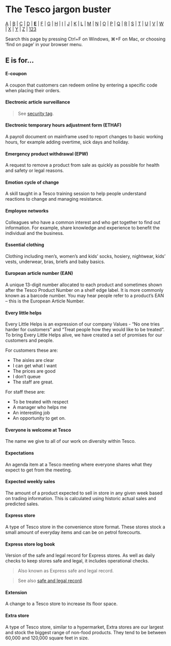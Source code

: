 # The Tesco jargon buster

[A](a.md) | [B](b.md) | [C](c.md) | [D](d.md) | [**E**](e.md) | [F](f.md) | [G](g.md) | [H](h.md) | [I](i.md) | [J](j.md) | [K](k.md) | [L](l.md) | [M](m.md) | [N](n.md) | [O](o.md) | [P](p.md) | [Q](q.md) | [R](r.md) | [S](s.md) | [T](t.md) | [U](u.md) | [V](v.md) | [W](w.md) | [X](x.md) | [Y](y.md) | [Z](z.md) | [123](123.md)

Search this page by pressing Ctrl+F on Windows, ⌘+F on Mac, or choosing ‘find on page’ in your browser menu.

## E is for…

#### E-coupon
A coupon that customers can redeem online by entering a specific code when placing their orders.

#### Electronic article surveillance
> See [security tag](s.md#security-tag).

#### Electronic temporary hours adjustment form (ETHAF)
A payroll document on mainframe used to report changes to basic working hours, for example adding overtime, sick days and holiday.

#### Emergency product withdrawal (EPW)
A request to remove a product from sale as quickly as possible for health and safety or legal reasons.

#### Emotion cycle of change
A skill taught in a Tesco training session to help people understand reactions to change and managing resistance.

#### Employee networks
Colleagues who have a common interest and who get together to find out information. For example, share knowledge and experience to benefit the individual and the business.

#### Essential clothing
Clothing including men’s, women’s and kids’ socks, hosiery, nightwear, kids’ vests, underwear, bras, briefs and baby basics.

#### European article number (EAN)
A unique 13-digit number allocated to each product and sometimes shown after the Tesco Product Number on a shelf edge label. It is more commonly known as a barcode number. You may hear people refer to a product’s EAN – this is the European Article Number.

#### Every little helps
Every Little Helps is an expression of our company Values - “No one tries harder for customers” and “Treat people how they would like to be treated”. To bring Every Little Helps alive, we have created a set of promises for our customers and people.

For customers these are:
- The aisles are clear
- I can get what I want
- The prices are good
- I don’t queue
- The staff are great.

For staff these are:
- To be treated with respect
- A manager who helps me
- An interesting job
- An opportunity to get on.

#### Everyone is welcome at Tesco
The name we give to all of our work on diversity within Tesco.

#### Expectations
An agenda item at a Tesco meeting where everyone shares what they expect to get from the meeting.

#### Expected weekly sales
The amount of a product expected to sell in store in any given week based on trading information. This is calculated using historic actual sales and predicted sales.

#### Express store
A type of Tesco store in the convenience store format. These stores stock a small amount of everyday items and can be on petrol forecourts.

#### Express store log book
Version of the safe and legal record for Express stores. As well as daily checks to keep stores safe and legal, it includes operational checks.
> Also known as Express safe and legal record.  

> See also [safe and legal record](s.md#safe-and-legal-record).

#### Extension
A change to a Tesco store to increase its floor space.

#### Extra store
A type of Tesco store, similar to a hypermarket, Extra stores are our largest and stock the biggest range of non-food products. They tend to be between 60,000 and 120,000 square feet in size.
